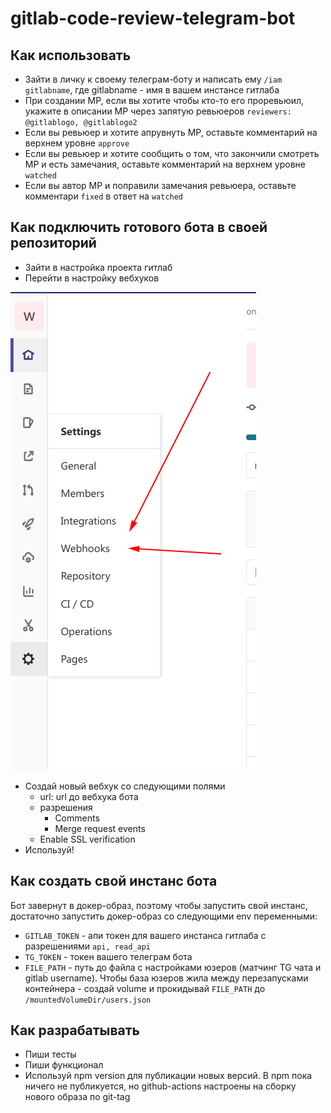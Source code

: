 # gitlab-code-review-telegram-bot

## Как использовать

- Зайти в личку к своему телеграм-боту и написать ему `/iam gitlabname`, где gitlabname - имя в вашем инстансе гитлаба
- При создании МР, если вы хотите чтобы кто-то его проревьюил, укажите в описании МР через запятую ревьюеров `reviewers: @gitlablogo, @gitlablogo2`
- Если вы ревьюер и хотите апрувнуть МР, оставьте комментарий на верхнем уровне `approve`
- Если вы ревьюер и хотите сообщить о том, что закончили смотреть МР и есть замечания, оставьте комментарий на верхнем уровне `watched`
- Если вы автор МР и поправили замечания ревьюера, оставьте комментари `fixed` в ответ на `watched`

## Как подключить готового бота в своей репозиторий

- Зайти в настройка проекта гитлаб
- Перейти в настройку вебхуков

![Как перейти в настройку вебхуков](./docs/webhooks-gitlab.png)

- Создай новый вебхук со следующими полями
    - url: url до вебхука бота
    - разрешения
        - Comments
        - Merge request events
    - Enable SSL verification
- Используй!

## Как создать свой инстанс бота

Бот завернут в докер-образ, поэтому чтобы запустить свой инстанс, достаточно запустить докер-образ со следующими env переменными:
- `GITLAB_TOKEN` - апи токен для вашего инстанса гитлаба с разрешениями `api, read_api`
- `TG_TOKEN` - токен вашего телеграм бота
- `FILE_PATH` - путь до файла с настройками юзеров (матчинг TG чата и gitlab username). Чтобы база юзеров жила между перезапусками контейнера - создай volume и прокидывай `FILE_PATH` до `/mountedVolumeDir/users.json`

## Как разрабатывать

- Пиши тесты
- Пиши функционал
- Используй npm version для публикации новых версий. В npm пока ничего не публикуется, но github-actions настроены на сборку нового образа по git-tag